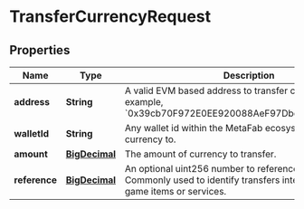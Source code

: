 

# TransferCurrencyRequest

## Properties

Name | Type | Description | Notes
------------ | ------------- | ------------- | -------------
**address** | **String** | A valid EVM based address to transfer currency to. For example, &#x60;0x39cb70F972E0EE920088AeF97Dbe5c6251a9c25D&#x60;. |  [optional]
**walletId** | **String** | Any wallet id within the MetaFab ecosystem to transfer currency to. |  [optional]
**amount** | [**BigDecimal**](BigDecimal.md) | The amount of currency to transfer. | 
**reference** | [**BigDecimal**](BigDecimal.md) | An optional uint256 number to reference the transfer. Commonly used to identify transfers intended to pay for game items or services. |  [optional]




